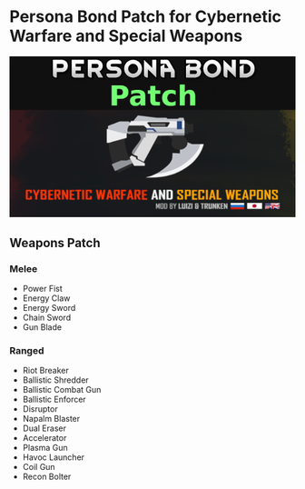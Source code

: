 # Persona Bond Patch for Cybernetic Warfare and Special Weapons

![](https://github.com/Daria40K/Persona-Bond-Patch-for-Cybernetic-Warfare/blob/main/About/Preview.png)

## Weapons Patch
### Melee
- Power Fist
- Energy Claw
- Energy Sword
- Chain Sword
- Gun Blade

### Ranged
- Riot Breaker
- Ballistic Shredder
- Ballistic Combat Gun
- Ballistic Enforcer
- Disruptor
- Napalm Blaster
- Dual Eraser
- Accelerator
- Plasma Gun
- Havoc Launcher
- Coil Gun
- Recon Bolter